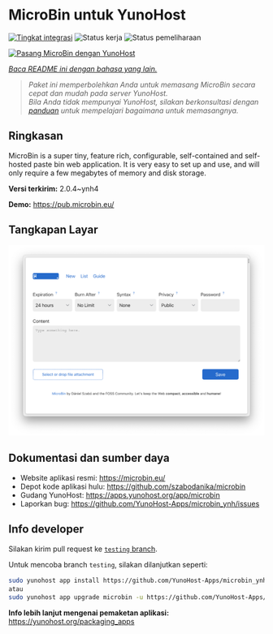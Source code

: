 <!--
N.B.: README ini dibuat secara otomatis oleh <https://github.com/YunoHost/apps/tree/master/tools/readme_generator>
Ini TIDAK boleh diedit dengan tangan.
-->

# MicroBin untuk YunoHost

[![Tingkat integrasi](https://apps.yunohost.org/badge/integration/microbin)](https://ci-apps.yunohost.org/ci/apps/microbin/)
![Status kerja](https://apps.yunohost.org/badge/state/microbin)
![Status pemeliharaan](https://apps.yunohost.org/badge/maintained/microbin)

[![Pasang MicroBin dengan YunoHost](https://install-app.yunohost.org/install-with-yunohost.svg)](https://install-app.yunohost.org/?app=microbin)

*[Baca README ini dengan bahasa yang lain.](./ALL_README.md)*

> *Paket ini memperbolehkan Anda untuk memasang MicroBin secara cepat dan mudah pada server YunoHost.*  
> *Bila Anda tidak mempunyai YunoHost, silakan berkonsultasi dengan [panduan](https://yunohost.org/install) untuk mempelajari bagaimana untuk memasangnya.*

## Ringkasan

MicroBin is a super tiny, feature rich, configurable, self-contained and self-hosted paste bin web application. It is very easy to set up and use, and will only require a few megabytes of memory and disk storage.

**Versi terkirim:** 2.0.4~ynh4

**Demo:** <https://pub.microbin.eu/>

## Tangkapan Layar

![Tangkapan Layar pada MicroBin](./doc/screenshots/screenshot7.png)

## Dokumentasi dan sumber daya

- Website aplikasi resmi: <https://microbin.eu/>
- Depot kode aplikasi hulu: <https://github.com/szabodanika/microbin>
- Gudang YunoHost: <https://apps.yunohost.org/app/microbin>
- Laporkan bug: <https://github.com/YunoHost-Apps/microbin_ynh/issues>

## Info developer

Silakan kirim pull request ke [`testing` branch](https://github.com/YunoHost-Apps/microbin_ynh/tree/testing).

Untuk mencoba branch `testing`, silakan dilanjutkan seperti:

```bash
sudo yunohost app install https://github.com/YunoHost-Apps/microbin_ynh/tree/testing --debug
atau
sudo yunohost app upgrade microbin -u https://github.com/YunoHost-Apps/microbin_ynh/tree/testing --debug
```

**Info lebih lanjut mengenai pemaketan aplikasi:** <https://yunohost.org/packaging_apps>
